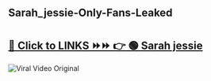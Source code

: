 
 ## Sarah_jessie-Only-Fans-Leaked

# <h2><a href="https://clipsfans.com/Sarah_jessie&ref=git">🔗 Click to LINKS ⏩⏩ 👉 🟢 Sarah jessie </a></h2>

<a href="https://clipsfans.com/Sarah_jessie&ref=git" rel="nofollow" data-target="animated-image.originalLink"><img src="https://i.ibb.co.com/xMMVF88/686577567.gif" alt="Viral Video Original" style="max-width: 100%; display: inline-block;" data-target="animated-image.originalImage"></a>
